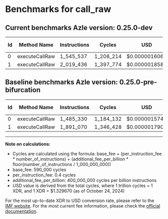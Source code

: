# Benchmarks for call_raw

## Current benchmarks Azle version: 0.25.0-dev

| Id  | Method Name    | Instructions | Cycles    | USD           | USD/Million Calls | Change                            |
| --- | -------------- | ------------ | --------- | ------------- | ----------------- | --------------------------------- |
| 0   | executeCallRaw | 1_545_537    | 1_208_214 | $0.0000016065 | $1.60             | <font color="red">+60_207</font>  |
| 1   | executeCallRaw | 2_019_436    | 1_397_774 | $0.0000018586 | $1.85             | <font color="red">+128_366</font> |

## Baseline benchmarks Azle version: 0.25.0-pre-bifurcation

| Id  | Method Name    | Instructions | Cycles    | USD           | USD/Million Calls |
| --- | -------------- | ------------ | --------- | ------------- | ----------------- |
| 0   | executeCallRaw | 1_485_330    | 1_184_132 | $0.0000015745 | $1.57             |
| 1   | executeCallRaw | 1_891_070    | 1_346_428 | $0.0000017903 | $1.79             |

---

**Note on calculations:**

-   Cycles are calculated using the formula: base_fee + (per_instruction_fee \* number_of_instructions) + (additional_fee_per_billion \* floor(number_of_instructions / 1_000_000_000))
-   base_fee: 590_000 cycles
-   per_instruction_fee: 0.4 cycles
-   additional_fee_per_billion: 400_000_000 cycles per billion instructions
-   USD value is derived from the total cycles, where 1 trillion cycles = 1 XDR, and 1 XDR = $1.329670 (as of October 24, 2024)

For the most up-to-date XDR to USD conversion rate, please refer to the [IMF website](https://www.imf.org/external/np/fin/data/rms_sdrv.aspx).
For the most current fee information, please check the [official documentation](https://internetcomputer.org/docs/current/developer-docs/gas-cost#execution).
